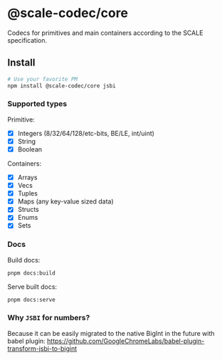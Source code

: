# @scale-codec/core

Codecs for primitives and main containers according to the SCALE specification.

## Install

```sh
# Use your favorite PM
npm install @scale-codec/core jsbi
```

### Supported types

Primitive:

-   [x] Integers (8/32/64/128/etc-bits, BE/LE, int/uint)
-   [x] String
-   [x] Boolean

Containers:

-   [x] Arrays
-   [x] Vecs
-   [x] Tuples
-   [x] Maps (any key-value sized data)
-   [x] Structs
-   [x] Enums
-   [x] Sets

### Docs

Build docs:

```sh
pnpm docs:build
```

Serve built docs:

```sh
pnpm docs:serve
```

### Why `JSBI` for numbers?

Because it can be easily migrated to the native BigInt in the future with babel plugin: https://github.com/GoogleChromeLabs/babel-plugin-transform-jsbi-to-bigint
